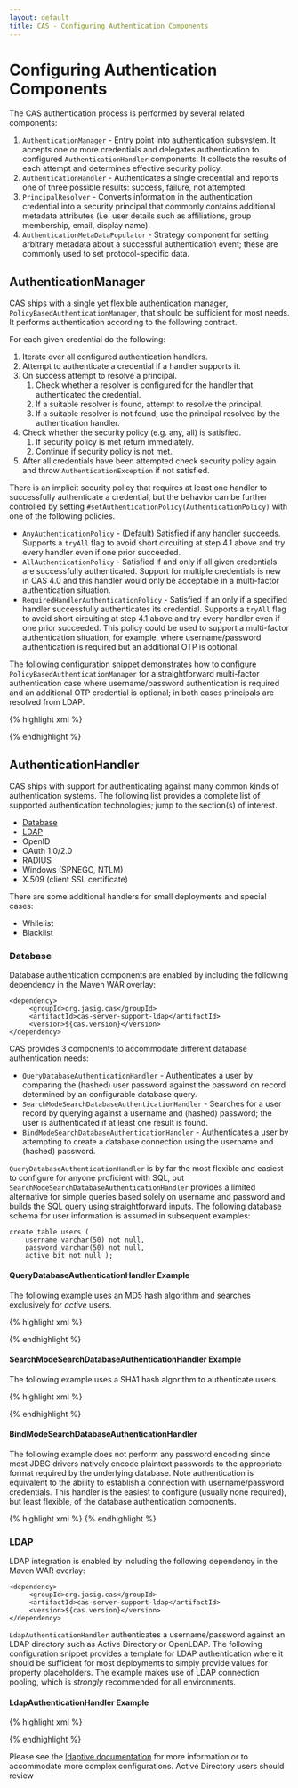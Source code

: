 ```yaml
---
layout: default
title: CAS - Configuring Authentication Components
---
```

# Configuring Authentication Components
The CAS authentication process is performed by several related components:

1. `AuthenticationManager` - Entry point into authentication subsystem. It accepts one or more credentials
and delegates authentication to configured `AuthenticationHandler` components.
It collects the results of each attempt and determines effective security policy.
2. `AuthenticationHandler` - Authenticates a single credential and reports one of three possible results:
success, failure, not attempted.
3. `PrincipalResolver` - Converts information in the authentication credential into a security principal that
commonly contains additional metadata attributes
(i.e. user details such as affiliations, group membership, email, display name).
4. `AuthenticationMetaDataPopulator` - Strategy component for setting arbitrary metadata about a successful
authentication event; these are commonly used to set protocol-specific data.

## AuthenticationManager
CAS ships with a single yet flexible authentication manager, `PolicyBasedAuthenticationManager`, that should be
sufficient for most needs. It performs authentication according to the following contract.

For each given credential do the following:

1. Iterate over all configured authentication handlers.
2. Attempt to authenticate a credential if a handler supports it.
3. On success attempt to resolve a principal.
    1. Check whether a resolver is configured for the handler that authenticated the credential.
    2. If a suitable resolver is found, attempt to resolve the principal.
    3. If a suitable resolver is not found, use the principal resolved by the authentication handler.
4. Check whether the security policy (e.g. any, all) is satisfied.
    1. If security policy is met return immediately.
    2. Continue if security policy is not met.
5. After all credentials have been attempted check security policy again and throw `AuthenticationException`
if not satisfied.

There is an implicit security policy that requires at least one handler to successfully authenticate a credential,
but the behavior can be further controlled by setting `#setAuthenticationPolicy(AuthenticationPolicy)`
with one of the following policies.

* `AnyAuthenticationPolicy` - (Default) Satisfied if any handler succeeds. Supports a `tryAll` flag to avoid short
circuiting at step 4.1 above and try every handler even if one prior succeeded.
* `AllAuthenticationPolicy` - Satisfied if and only if all given credentials are successfully authenticated.
Support for multiple credentials is new in CAS 4.0 and this handler would only be acceptable in a multi-factor
authentication situation.
* `RequiredHandlerAuthenticationPolicy` - Satisfied if an only if a specified handler successfully authenticates
its credential. Supports a `tryAll` flag to avoid short circuiting at step 4.1 above and try every handler even
if one prior succeeded. This policy could be used to support a multi-factor authentication situation, for example,
where username/password authentication is required but an additional OTP is optional.

The following configuration snippet demonstrates how to configure `PolicyBasedAuthenticationManager` for a
straightforward multi-factor authentication case where username/password authentication is required and an additional
OTP credential is optional; in both cases principals are resolved from LDAP.

{% highlight xml %}
<bean id="passwordHandler"
      class="org.jasig.cas.authentication.LdapAuthenticationHandler">
      <!-- Details elided for simplicity -->
</bean>

<bean id="oneTimePasswordHandler"
      class="com.example.cas.authentication.CustomOTPAuthenticationHandler"
      p:name="oneTimePasswordHandler" />

<bean id="authenticationPolicy"
      class="org.jasig.cas.authentication.RequiredHandlerAuthenticationPolicyFactory"
      c:requiredHandlerName="passwordHandler"
      p:tryAll="true" />

<bean id="ldapPrincipalResolver"
      class="org.jasig.cas.authentication.principal.CredentialsToLdapAttributePrincipalResolver">
      <!-- Details elided for simplicity -->
</bean>

<bean id="authenticationManager"
      class="org.jasig.cas.authentication.PolicyBasedAuthenticationManager"
      p:authenticationPolicy-ref="authenticationPolicy">
    <constructor-arg>
        <map>
            <entry key-ref="passwordHandler" value-ref="ldapPrincipalResolver"/>
            <entry key-ref="oneTimePasswordHandler" value-ref="ldapPrincipalResolver" />
        </map>
    </constructor-arg>
    <property name="authenticationMetaDataPopulators">
        <bean class="org.jasig.cas.authentication.SuccessfulHandlerMetaDataPopulator" />
    </property>
</bean>
{% endhighlight %}

## AuthenticationHandler
CAS ships with support for authenticating against many common kinds of authentication systems.
The following list provides a complete list of supported authentication technologies; jump to the section(s) of
interest.

* [Database](#database)
* [LDAP](#ldap)
* OpenID
* OAuth 1.0/2.0
* RADIUS
* Windows (SPNEGO, NTLM)
* X.509 (client SSL certificate)

There are some additional handlers for small deployments and special cases:
* Whilelist
* Blacklist

### Database
Database authentication components are enabled by including the following dependency in the Maven WAR overlay:

    <dependency>
         <groupId>org.jasig.cas</groupId>
         <artifactId>cas-server-support-ldap</artifactId>
         <version>${cas.version}</version>
    </dependency>

CAS provides 3 components to accommodate different database authentication needs:
* `QueryDatabaseAuthenticationHandler` - Authenticates a user by comparing the (hashed) user password against the
password on record determined by an configurable database query.
* `SearchModeSearchDatabaseAuthenticationHandler` - Searches for a user record by querying against a username and
(hashed) password; the user is authenticated if at least one result is found.
* `BindModeSearchDatabaseAuthenticationHandler` - Authenticates a user by attempting to create a database connection
using the username and (hashed) password.

`QueryDatabaseAuthenticationHandler` is by far the most flexible and easiest to configure for anyone proficient with
SQL, but `SearchModeSearchDatabaseAuthenticationHandler` provides a limited alternative for simple queries based
solely on username and password and builds the SQL query using straightforward inputs. The following database schema
for user information is assumed in subsequent examples:

    create table users (
        username varchar(50) not null,
        password varchar(50) not null,
        active bit not null );

#### QueryDatabaseAuthenticationHandler Example
The following example uses an MD5 hash algorithm and searches exclusively for _active_ users.

{% highlight xml %}
<bean id="passwordEncoder" class="org.jasig.cas.authentication.handler.DefaultPasswordEncoder"
        c:encodingAlgorithm="MD5"
        p:characterEncoding="UTF-8" />

<bean id="dbAuthHandler" class="org.jasig.cas.adaptors.jdbc.QueryDatabaseAuthenticationHandler"
      p:passwordEncoder-ref="passwordEncoder"
      p:sql="select password from users where username=? and active=1" />
{% endhighlight %}

#### SearchModeSearchDatabaseAuthenticationHandler Example
The following example uses a SHA1 hash algorithm to authenticate users.

{% highlight xml %}
<bean id="passwordEncoder" class="org.jasig.cas.authentication.handler.DefaultPasswordEncoder"
        c:encodingAlgorithm="SHA1"
        p:characterEncoding="UTF-8" />

<bean id="dbAuthHandler" class="org.jasig.cas.adaptors.jdbc.SearchModeSearchDatabaseAuthenticationHandler"
      p:passwordEncoder-ref="passwordEncoder"
      p:tableUsers="users"
      p:fieldUser="username"
      p:fieldPassword="password" />
{% endhighlight %}

#### BindModeSearchDatabaseAuthenticationHandler
The following example does not perform any password encoding since most JDBC drivers natively encode plaintext
passwords to the appropriate format required by the underlying database. Note authentication is equivalent to the
ability to establish a connection with username/password credentials. This handler is the easiest to configure
(usually none required), but least flexible, of the database authentication components.
    
{% highlight xml %}
<bean id="dbAuthHandler" class="org.jasig.cas.adaptors.jdbc.BindModeSearchDatabaseAuthenticationHandler"/>
{% endhighlight %}

### LDAP
LDAP integration is enabled by including the following dependency in the Maven WAR overlay:

    <dependency>
         <groupId>org.jasig.cas</groupId>
         <artifactId>cas-server-support-ldap</artifactId>
         <version>${cas.version}</version>
    </dependency>

`LdapAuthenticationHandler` authenticates a username/password against an LDAP directory such as Active Directory
or OpenLDAP. The following configuration snippet provides a template for LDAP authentication where it should be
sufficient for most deployments to simply provide values for property placeholders. The example makes use of LDAP
connection pooling, which is _strongly_ recommended for all environments.

#### LdapAuthenticationHandler Example
{% highlight xml %}
<bean id="ldapAuthenticationHandler"
      class="org.jasig.cas.authentication.LdapAuthenticationHandler"
      p:principalIdAttribute="uid">
    <constructor-arg ref="authenticator" />
    <property name="principalAttributeMap">
        <map>
            <!--
               | This map provides a simple attribute resolution mechanism.
               | Keys are LDAP attribute names, values are CAS attribute names.
               | This facility can be used instead or in addition to PrincipalResolver
               | components.
               --> 
            <entry key="member" value="memberOf" />
            <entry key="eduPersonAffiliation" value="affiliation" />
            <entry key="mail" value="mail" />
            <entry key="displayName" value="displayName" />
        </map>
    </property>
</bean>

<!--
   | NOTE:
   | The sslConfig property provides a route to configure custom key/trust stores.
   | The connectionInitializer property provides a means (possibly in addition to sslConfig)
   | to support SASL EXTERNAL binds.
   | See http://www.ldaptive.org/docs/guide/connections for more information.
   -->
<bean id="connectionConfig" class="org.ldaptive.ConnectionConfig"
      p:ldapUrl="${ldap.url}"
      p:connectTimeout="${ldap.connectTimeout}"
      p:useStartTLS="${ldap.useStartTLS}" />

<bean id="connectionFactory" class="org.ldaptive.DefaultConnectionFactory"
    p:connectionConfig-ref="connectionConfig" />

<bean id="ldapPoolConfig" class="org.ldaptive.pool.PoolConfig"
      p:minPoolSize="${ldap.pool.minSize}"
      p:maxPoolSize="${ldap.pool.maxSize}"
      p:validateOnCheckOut="${ldap.pool.validateOnCheckout}"
      p:validatePeriodically="${ldap.pool.validatePeriodically}"
      p:validatePeriod="${ldap.pool.validatePeriod}" />

<bean id="pruneStrategy" class="org.ldaptive.pool.IdlePruneStrategy"
      p:prunePeriod="${ldap.pool.prunePeriod}"
      p:idleTime="${ldap.pool.idleTime}" />

<bean id="searchValidator" class="org.ldaptive.pool.SearchValidator" />

<bean id="connectionPool" class="org.ldaptive.pool.BlockingConnectionPool"
      init-method="initialize"
      p:poolConfig-ref="ldapPoolConfig"
      p:blockWaitTime="${ldap.pool.blockWaitTime}"
      p:validator-ref="searchValidator"
      p:pruneStrategy-ref="pruneStrategy"
      p:connectionFactory-ref="connectionFactory" />

<bean id="pooledLdapConnectionFactory" class="org.ldaptive.pool.PooledConnectionFactory"
      p:connectionPool-ref="connectionPool" />

<!--
   | This configuration uses a connection pool for both search and bind operations.
   | Pooling all operations is strongly recommended.
   -->
<bean id="authenticator" class="org.ldaptive.auth.Authenticator"
      c:resolver-ref="pooledSearchDnResolver"
      c:handler-ref="pooledBindHandler" />

<!--
   | Contrast with org.ldaptive.auth.FormatDnResolver, which constructs bind DN
   | based on a format string using the username as input.
   | FormatDnResolver is preferable for directories that support it, such as Active Directory.
   -->
<bean id="pooledSearchDnResolver" class="org.ldaptive.auth.PooledSearchDnResolver"
      p:baseDn="${ldap.authn.baseDn}"
      p:allowMultipleDns="false"
      p:connectionFactory-ref="pooledLdapConnectionFactory"
      p:userFilter="${ldap.authn.searchFilter}" />

<bean id="pooledBindHandler" class="org.ldaptive.auth.PooledBindAuthenticationHandler"
      p:connectionFactory-ref="pooledLdapConnectionFactory"
      p:authenticationControls-ref="authControls" />
{% endhighlight %}

Please see the [ldaptive documentation](http://www.ldaptive.org/) for more information or to accommodate more
complex configurations. Active Directory users should review 
